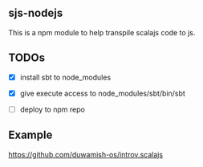 sjs-nodejs
----------

This is a npm module to help transpile scalajs code to js.


TODOs
------

- [x] install sbt to node_modules
- [x] give execute access to node_modules/sbt/bin/sbt
- [ ] deploy to npm repo


Example
------

https://github.com/duwamish-os/introv.scalajs

